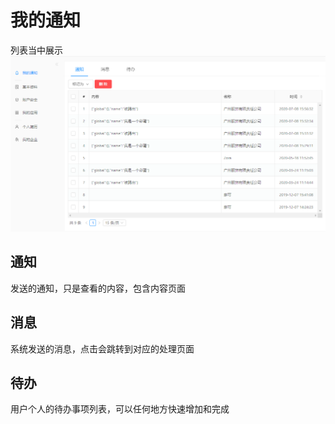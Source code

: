 # 我的通知
列表当中展示
![image-20200803152705210](notice.assets/image-20200803152705210.png)
## 通知
发送的通知，只是查看的内容，包含内容页面


## 消息
系统发送的消息，点击会跳转到对应的处理页面


## 待办
用户个人的待办事项列表，可以任何地方快速增加和完成 
